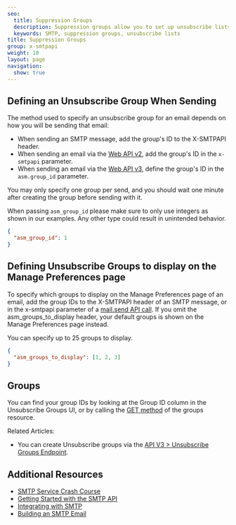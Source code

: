 ```yaml
---
seo:
  title: Suppression Groups
  description: Suppression groups allow you to set up unsubscribe lists and options
  keywords: SMTP, suppression groups, unsubscribe lists
title: Suppression Groups
group: x-smtpapi
weight: 10
layout: page
navigation:
  show: true
---
```


## 	Defining an Unsubscribe Group When Sending

The method used to specify an unsubscribe group for an email depends on how you will be sending that email:

* When sending an SMTP message, add the group's ID to the X-SMTPAPI header.
* When sending an email via the [Web API v2]({{root_url}}/API_Reference/Web_API/mail.html), add the group's ID in the `x-smtpapi` parameter.
* When sending an email via the [Web API v3]({{root_url}}/API_Reference/Web_API_v3/Mail/index.html), define the group's ID in the `asm.group_id` parameter.

<call-out type="warning">

You may only specify one group per send, and you should wait one minute after creating the group before sending with it.

</call-out>

<call-out type="warning">

When passing `asm_group_id` please make sure to only use integers as shown in our examples. Any other type could result in unintended behavior.

</call-out>

```json
{
  "asm_group_id": 1
}
```

## 	Defining Unsubscribe Groups to display on the Manage Preferences page

To specify which groups to display on the Manage Preferences page of an email, add the group IDs to the X-SMTPAPI header of an SMTP message, or in the x-smtpapi parameter of a [mail.send API
call]({{root_url}}/API_Reference/Web_API/mail.html).
If you omit the asm_groups_to_display header, your default groups is shown on the Manage Preferences page instead.

<call-out type="warning">

You can specify up to 25 groups to display.

</call-out>

```json
{
  "asm_groups_to_display": [1, 2, 3]
}
```

## 	Groups

You can find your group IDs by looking at the Group ID column in the Unsubscribe Groups UI, or by calling the [GET method]({{root_url}}/API_Reference/Web_API_v3/Suppression_Management/groups.html#-GET) of the groups resource.

Related Articles:

* You can create Unsubscribe groups via the [API V3 > Unsubscribe Groups Endpoint]({{root_url}}/API_Reference/Web_API_v3/Unsubscribe_Manager/groups.html#-POST).

## 	Additional Resources

- [SMTP Service Crash Course](https://sendgrid.com/blog/smtp-service-crash-course/)
- [Getting Started with the SMTP API]({{root_url}}/for-developers/sending-email/getting-started-smtp/)
- [Integrating with SMTP]({{root_url}}/for-developers/sending-email/integrating-with-the-smtp-api/)
- [Building an SMTP Email]({{root_url}}/for-developers/sending-email/building-an-smtp-email/)
